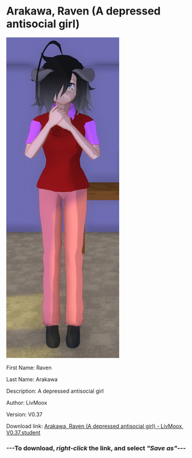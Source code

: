 # Arakawa, Raven (A depressed antisocial girl)

<img src = "https://raw.githubusercontent.com/Arbiter1223/Daigaku-Gurashi-Custom-Students/master/Students/Files/Arakawa%2C%20Raven%20(A%20depressed%20antisocial%20girl).png">

First Name: Raven

Last Name: Arakawa

Description: A depressed antisocial girl

Author: LivMoox

Version: V0.37

Download link: <a href="https://raw.githubusercontent.com/Arbiter1223/Daigaku-Gurashi-Custom-Students/master/Students/Files/Arakawa%2C%20Raven%20(A%20depressed%20antisocial%20girl)%20-%20LivMoox%2C%20V0.37.student">Arakawa, Raven (A depressed antisocial girl) - LivMoox, V0.37.student</a>

### ---**To download, _right-click_ the link, and select _"Save as"_**---
